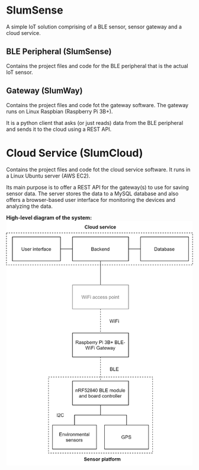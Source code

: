 # SlumSense
A simple IoT solution comprising of a BLE sensor, sensor gateway and a cloud service.

## BLE Peripheral (SlumSense)

Contains the project files and code for the BLE peripheral that is the actual IoT sensor.

## Gateway (SlumWay)

Contains the project files and code fot the gateway software. The gateway runs on Linux Raspbian (Raspberry Pi 3B+).

It is a python client that asks (or just reads) data from the BLE peripheral and sends it to the cloud using a REST API.

# Cloud Service (SlumCloud)

Contains the project files and code fot the cloud service software. It runs in a Linux Ubuntu server (AWS EC2).

Its main purpose is to offer a REST API for the gateway(s) to use for saving sensor data. The server stores the data to a MySQL database and also offers a browser-based user interface for monitoring the devices and analyzing the data.

**High-level diagram of the system:**
![](docs/highlevel_diagram.png  "High-level diagram of the system.")
